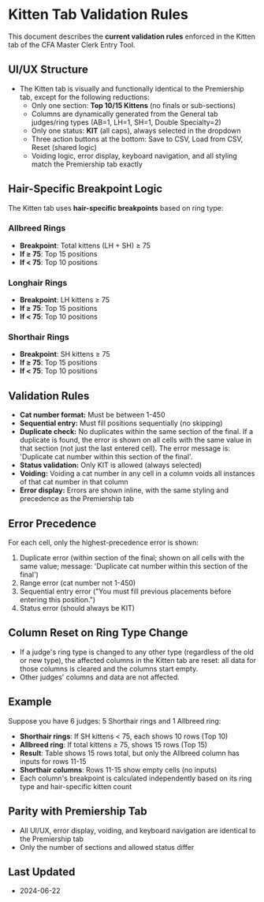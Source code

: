 # Kitten Tab Validation Rules

This document describes the **current validation rules** enforced in the Kitten tab of the CFA Master Clerk Entry Tool.

## UI/UX Structure
- The Kitten tab is visually and functionally identical to the Premiership tab, except for the following reductions:
  - Only one section: **Top 10/15 Kittens** (no finals or sub-sections)
  - Columns are dynamically generated from the General tab judges/ring types (AB=1, LH=1, SH=1, Double Specialty=2)
  - Only one status: **KIT** (all caps), always selected in the dropdown
  - Three action buttons at the bottom: Save to CSV, Load from CSV, Reset (shared logic)
  - Voiding logic, error display, keyboard navigation, and all styling match the Premiership tab exactly

## Hair-Specific Breakpoint Logic

The Kitten tab uses **hair-specific breakpoints** based on ring type:

### Allbreed Rings
- **Breakpoint**: Total kittens (LH + SH) ≥ 75
- **If ≥ 75**: Top 15 positions
- **If < 75**: Top 10 positions

### Longhair Rings
- **Breakpoint**: LH kittens ≥ 75
- **If ≥ 75**: Top 15 positions
- **If < 75**: Top 10 positions

### Shorthair Rings
- **Breakpoint**: SH kittens ≥ 75
- **If ≥ 75**: Top 15 positions
- **If < 75**: Top 10 positions

## Validation Rules
- **Cat number format:** Must be between 1-450
- **Sequential entry:** Must fill positions sequentially (no skipping)
- **Duplicate check:** No duplicates within the same section of the final. If a duplicate is found, the error is shown on all cells with the same value in that section (not just the last entered cell). The error message is: 'Duplicate cat number within this section of the final'.
- **Status validation:** Only KIT is allowed (always selected)
- **Voiding:** Voiding a cat number in any cell in a column voids all instances of that cat number in that column
- **Error display:** Errors are shown inline, with the same styling and precedence as the Premiership tab

## Error Precedence
For each cell, only the highest-precedence error is shown:
1. Duplicate error (within section of the final; shown on all cells with the same value; message: 'Duplicate cat number within this section of the final')
2. Range error (cat number not 1-450)
3. Sequential entry error ("You must fill previous placements before entering this position.")
4. Status error (should always be KIT)

## Column Reset on Ring Type Change
- If a judge's ring type is changed to any other type (regardless of the old or new type), the affected columns in the Kitten tab are reset: all data for those columns is cleared and the columns start empty.
- Other judges' columns and data are not affected.

## Example
Suppose you have 6 judges: 5 Shorthair rings and 1 Allbreed ring:
- **Shorthair rings**: If SH kittens < 75, each shows 10 rows (Top 10)
- **Allbreed ring**: If total kittens ≥ 75, shows 15 rows (Top 15)
- **Result**: Table shows 15 rows total, but only the Allbreed column has inputs for rows 11-15
- **Shorthair columns**: Rows 11-15 show empty cells (no inputs)
- Each column's breakpoint is calculated independently based on its ring type and hair-specific kitten count

## Parity with Premiership Tab
- All UI/UX, error display, voiding, and keyboard navigation are identical to the Premiership tab
- Only the number of sections and allowed status differ

## Last Updated
- 2024-06-22 